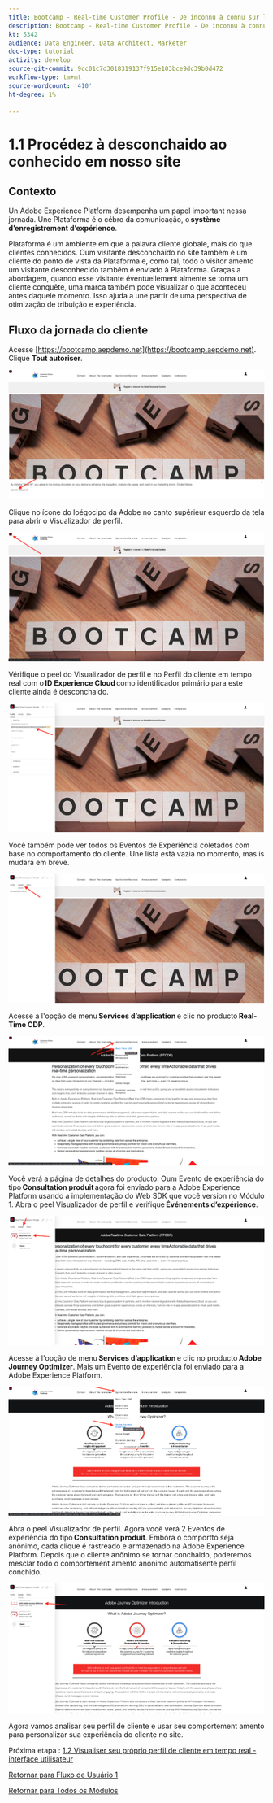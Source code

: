 ```yaml
---
title: Bootcamp - Real-time Customer Profile - De inconnu à connu sur le site - Brésil
description: Bootcamp - Real-time Customer Profile - De inconnu à connu sur le site - Brésil
kt: 5342
audience: Data Engineer, Data Architect, Marketer
doc-type: tutorial
activity: develop
source-git-commit: 9cc01c7d3018319137f915e103bce9dc39b0d472
workflow-type: tm+mt
source-wordcount: '410'
ht-degree: 1%

---
```


# 1.1 Procédez à desconchaido ao conhecido em nosso site

## Contexto

Un Adobe Experience Platform desempenha um papel important nessa jornada. Une Plataforma é o cébro da comunicação, o **système d’enregistrement d’expérience**.

Plataforma é um ambiente em que a palavra cliente globale, mais do que clientes conhecidos. Oum visitante desconchaido no site também é um cliente do ponto de vista da Plataforma e, como tal, todo o visitor amento um visitante desconhecido também é enviado à Plataforma. Graças a abordagem, quando esse visitante éventuellement almente se torna um cliente conquête, uma marca também pode visualizar o que aconteceu antes daquele momento. Isso ajuda a une partir de uma perspectiva de otimização de tribuição e experiência.

## Fluxo da jornada do cliente

Acesse [https://bootcamp.aepdemo.net](https://bootcamp.aepdemo.net). Clique **Tout autoriser**.

![DSN](./images/web8.png)

Clique no ícone do loégocipo da Adobe no canto supérieur esquerdo da tela para abrir o Visualizador de perfil.

![Démonstration](./images/pv1.png)

Vérifique o peel do Visualizador de perfil e no Perfil do cliente em tempo real com o **ID Experience Cloud** como identificador primário para este cliente ainda é desconchaido.

![Démonstration](./images/pv2.png)

Você também pode ver todos os Eventos de Experiência coletados com base no comportamento do cliente. Une lista está vazia no momento, mas is mudará em breve.

![Démonstration](./images/pv3.png)

Acesse à l&#39;opção de menu **Services d’application** e clic no producto **Real-Time CDP**.

![Démonstration](./images/pv4.png)

Você verá a página de detalhes do producto. Oum Evento de experiência do tipo **Consultation produit** agora foi enviado para a Adobe Experience Platform usando a implementação do Web SDK que você version no Módulo 1. Abra o peel Visualizador de perfil e verifique **Événements d’expérience**.

![Démonstration](./images/pv5.png)

Acesse à l&#39;opção de menu **Services d’application** e clic no producto **Adobe Journey Optimizer**. Mais um Evento de experiência foi enviado para a Adobe Experience Platform.

![Démonstration](./images/pv7.png)

Abra o peel Visualizador de perfil. Agora você verá 2 Eventos de experiência do tipo **Consultation produit**. Embora o comportto seja anônimo, cada clique é rastreado e armazenado na Adobe Experience Platform. Depois que o cliente anônimo se tornar conchaido, poderemos mesclar todo o comportement amento anônimo automatisente perfil conchido.

![Démonstration](./images/pv8.png)

Agora vamos analisar seu perfil de cliente e usar seu comportement amento para personalizar sua experiência do cliente no site.

Próxima etapa : [1.2 Visualiser seu próprio perfil de cliente em tempo real - interface utilisateur](./ex2.md)

[Retornar para Fluxo de Usuário 1](./uc1.md)

[Retornar para Todos os Módulos](../../overview.md)
